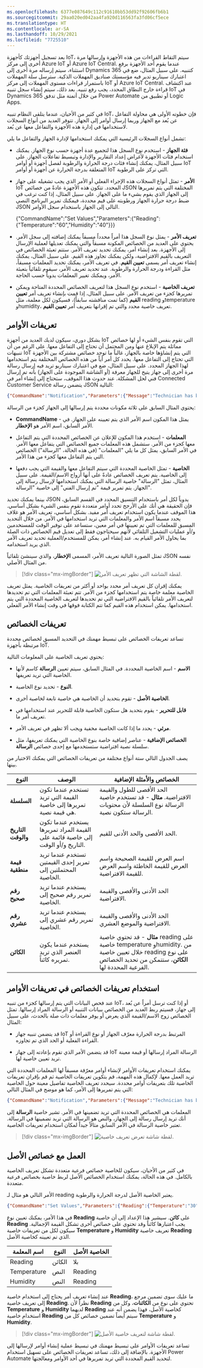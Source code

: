 ```yaml
---
ms.openlocfilehash: 6377e087649c112c91610bb53dd92f92606fb6b1
ms.sourcegitcommit: 29aa020ed042aa4fa920d116563fa3fd06cf5ece
ms.translationtype: HT
ms.contentlocale: ar-SA
ms.lasthandoff: 10/29/2021
ms.locfileid: "7725510"
---
```

بعد تسجيل أجهزتك كأجهزة IoT، سيتم التقاط القراءات من هذه الأجهزة وإرسالها مرة أخرى إلى مركز Azure IoT أو Azure IoT Central.
عندما يقوم أحد الأجهزة برفع استثناء، سيتم إرساله مرة أخرى إلى Dynamics 365 كتنبيه. على سبيل المثال، ضع في اعتبارك سيناريو تدير فيه مؤسستك صناديق المهملات الذكية. سترسل سلة المهملات باستمرار قراءات مستوى المهملات إلى مركز IoT أو Azure IoT Central. عند اكتشاف قراءة خارج النطاق المحدد، يجب رفع تنبيه. بعد ذلك، سيتم إنشاء سجل تنبيه IoT في Dynamics 365 من خلال أتمتة مثل تدفق Power Automate أو تطبيق من Logic Apps.

في كثير من الأحيان، عندما يتلقى النظام تنبيه IoT، فإن خطوته الأولى هي محاولة التفاعل عن بُعد مع الجهاز وربما إرسال أوامر إلى الجهاز.
تتوفر العديد من أنواع السجلات لاستخدامها في إدارة هذه الأجهزة والتفاعل معها عن بُعد.

تشمل أنواع السجلات الرئيسية التي يمكنك استخدامها لإدارة الجهاز والتفاعل ما يلي:

- **فئة الجهاز** - استخدم نوع السجل هذا لتجميع عدة أجهزة حسب نوع الجهاز. يمكنك استخدام فئات الأجهزة لأغراض إعداد التقارير والإدارة وتبسيط تفاعلات الجهاز. على سبيل المثال، يمكنك إنشاء فئات درجة الحرارة والرطوبة لفصل أجهزة أو أوامر IoT المتعلقة بدرجة الحرارة عن أجهزة أو أوامر IoT التي تركز على الرطوبة.

- **الأمر** - تمثل أنواع السجلات هذه الإجراء الفعلي أو الأمر الذي يجب تشغيله على جهاز IoT المحدد. تتكون هذه الأجهزة عادةً من خصائص JSON المختلفة التي يتم تمريرها إلى الجهاز الذي يقوم بشيء ما على الجهاز. على سبيل المثال، إذا كنت ترغب في ضبط درجة حرارة الجهاز ورطوبته على قيم محددة، فيمكنك تمرير البرنامج النصي JSON التالي إلى الجهاز باستخدام سجل الأوامر. 
    
    {"CommandName":"Set Values","Parameters":{"Reading":{"Temperature":"60","Humidity":"40"}}}

- **تعريف الأمر** - يمثل نوع السجل هذا أمراً محدداً مسبقاً يمكنك إضافته إلى سجل الأمر. يحتوي على العديد من الخصائص المكونة مسبقاً والتي يمكنك تعديلها لعملية الإرسال إلى الأجهزة. بعد إنشاء أمر، يمكنك تحديد تعريف الأمر. ستتم تعبئة الخصائص في التعريف بالقيم الافتراضية، ولكن يمكنك تجاوز هذه القيم.
    على سبيل المثال، يمكنك إنشاء تعريف أمر يسمى **تعيين القيم**. في تعريف الأمر، يمكنك تحديد المعلمات مسبقاً، مثل القراءة ودرجة الحرارة والرطوبة. عند تحديد تعريف الأمر، سيقوم تلقائياً بتعبئة الأمر، ويمكنك تغيير المعلمات يدوياً حسب الحاجة.

- **تعريف الخاصية** - استخدم نوع السجل هذا لتعريف الخصائص المحددة المتاحة ويمكن تمريرها كجزء من تعريف الأمر. على سبيل المثال، إذا قمت بإنشاء تعريف أمر **تعيين القيم** (كما تمت مناقشته سابقاً)، فسيكون لكل معلمة، مثل reading وtemperature وhumidity، تعريف خاصية محدد والتي تم إقرانها بتعريف أمر **تعيين القيم**.

## <a name="command-definitions"></a>تعريفات الأوامر

بشكل دوري، سيكون لديك العديد من أجهزة IoT التي تقوم بنفس الشيء أو لها خصائص مماثلة يتم الإبلاغ عنها ومن المحتمل أن تحتاج إلى التفاعل معها. على الرغم من أن تنبيهات IoT التي يتم إنشاؤها خاصة بالجهاز، غالباً ما توجد خصائص مشتركة بين الأجهزة التي تحتاج إلى التفاعل معها. يحدد كل أمر أياً من هذه الخصائص المختلفة يتم استخدامها لهذا الجهاز المحدد. على سبيل المثال، ضع في اعتبارك سيناريو تريد فيه إرسال رسالة مرة أخرى إلى جهاز يتيح للجهاز معرفة (أو الشاشة الموجودة على الجهاز) بأنه تم إرسال فني لحل المشكلة. عند حدوث هذا الموقف، ستحتاج إلى إنشاء أمر في Connected Customer Service يتضمن رسالة JSON التالية:

```json
{"CommandName":"Notification","Parameters":{"Message":"Technician has been dispatched"}}
```

يحتوي المثال السابق على ثلاثة مكونات محددة يتم إرسالها إلى الجهاز كجزء من الرسالة:

- **CommandName** - يمثل هذا المكون اسم الأمر الذي يتم تعيينه على الجهاز. في الأمر السابق، اسم الأمر هو **الإخطار**.

- **المعلمات** - استخدم هذا المكون للإعلان عن الخصائص المحددة التي يتم التفاعل معها كجزء من الأمر. ستشمل هذه المعلمات جميع الخصائص التي يتفاعل معها الأمر. في الأمر السابق، يمثل كل ما يلي "المعلمات" (في هذه الحالة، "الرسالة") الخصائص التي يتم التفاعل معها كجزء من هذا الأمر.

- **الخاصية** - تمثل الخاصية المحددة التي سيتم التفاعل معها والقيمة التي يجب دفعها إلى الخاصية. يتم تعريف الخصائص عادةً على أنها أزواج الاسم/القيمة. على سبيل المثال، تمثل "الرسالة" خاصية الرسالة التي يمكنك استخدامها لإرسال رسالة إلى الجهاز. يتم تمرير قيمة "تم إرسال الفني" إلى خاصية "الرسالة".

بينما يمكنك تحديد JSON يدوياً لكل أمر باستخدام التنسيق المحدد في القسم السابق، فإن الحقيقة هي أنك على الأرجح تحدد أوامر متعددة تقوم بنفس الشيء بشكل أساسي. هذا الموقف عندما يكون استخدام تعريف أمر مفيد. بشكل أساسي، تعريف الأمر هو غلاف يحدد مسبقاً اسم الأمر والمعلمات التي تريد استخدامها في الأمر.
من خلال التحديد المسبق للمعلمات التي تم تعيينها في أمر معين، ستساعد على توفير الوقت للمستخدمين و/أو عمليات التشغيل التلقائي لأنهم سيحتاجون فقط إلى تعديل قيم الخصائص ذات الصلة بما يحاول الأمر القيام به.
عند إنشاء أمر، يمكن للمستخدم/العملية تحديد تعريف الأمر الذي يريد استخدامه.

تمثل الصورة التالية تعريف الأمر، المسمى **الإخطار**، والذي سينشئ تلقائياً JSON نفسه من المثال الأصلي.

> [!div class="mx-imgBorder"]
> ![لقطة الشاشة التي تظهر تعريف الأمر.](../media/3-command-definition.png)

يمكنك إقران كل تعريف أمر محدد بواحد أو أكثر من تعريفات الخاصية. يمثل تعريف الخاصية معلمة خاصة يتم استخدامها كجزء من الأمر. تتم تعبئة المعلمات التي تم تحديدها لتعريف الأمر تلقائياً بالقيم الافتراضية التي تم تحديدها لتعريف الخاصية المحددة التي يتم استخدامها. يمكن استخدام هذه القيم كما تتم الكتابة فوقها في وقت إنشاء الأمر الفعلي.

## <a name="property-definitions"></a>تعريفات الخصائص

تساعد تعريفات الخصائص على تبسيط مهمتك في التحديد المسبق لخصائص محددة مرتبطة بأجهزة IoT.

يحتوي تعريف الخاصية على المعلومات التالية:

- **الاسم** - اسم الخاصية المحددة. في المثال السابق، سيتم تعيين **الرسالة** كاسم لأنها الخاصية التي تريد تعريفها.

- **النوع** - تحديد نوع الخاصية.

- **الخاصية الأصل** - تقوم بتحديد أن الخاصية هي خاصية تابعة لخاصية أخرى.

- **قابل للتحرير** - يقوم بتحديد هل ستكون الخاصية قابلة للتحرير عند استخدامها في تعريف أمر ما.

- **مرئي** - يحدد ما إذا كانت الخاصية مخفية ويجب ألا تظهر في تعريف الأمر.

- **الخصائص الإضافية** - عناصر إضافية خاصة بنوع الخاصية التي يمكنك تعريفها، مثل سلسلة نصية افتراضية ستستخدمها مع إحدى خصائص **الرسالة**.

يصف الجدول التالي ستة أنواع مختلفة من تعريفات الخصائص التي يمكنك الاختيار من بينها.

| النوع | الوصف‏‎ | الخصائص والأمثلة الإضافية |
|------|-------------|------------------------------------|
| **السلسلة‬** | تستخدم عندما تكون القيمة التي تريد تمريرها إلى خاصية هي قيمة نصية. | الحد الأقصى للطول والقيمة الافتراضية. **مثال** - قد تستخدم خاصية الرسالة نوع السلسلة لأن محتويات الرسالة ستكون نصية. |
| **التاريخ والوقت** | يستخدم عندما تكون القيمة المراد تمريرها إلى خاصية قائمة على التاريخ و/أو الوقت. | الحد الأقصى والحد الأدنى للقيم. |
| **قيمة منطقية**| تستخدم عندما تريد تمرير إحدى القيمتين المحتملتين إلى الخاصية. | اسم العرض للقيمة الصحيحة واسم العرض للقيمة الخاطئة واسم العرض للقيمة الافتراضية. |
| **رقم صحيح**| يستخدم عندما تريد تمرير رقم صحيح إلى الخاصية. | الحد الأدنى والأقصى والقيمة الافتراضية. |
| **رقم عشري**| يستخدم عندما تريد تمرير رقم عشري إلى الخاصية. | الحد الأدنى والأقصى والقيمة الافتراضية والموضع العشري. |
| **الكائن** | يستخدم عندما يكون العنصر الذي تريد تمريره كائناً. | **مثال** - قد تحتوي خاصية ‎reading على خاصية temperature وhumidity. من خلال تعيين خاصية reading على نوع **الكائن**، ستتمكن من تحديد الخصائص الفرعية المحددة لها. |

## <a name="use-property-definitions-in-command-definitions"></a>استخدام تعريفات الخصائص في تعريفات الأوامر

عند فحص البيانات التي يتم إرسالها كجزء من تنبيه IoT، أو إذا كنت ترسل أمراً عن بُعد إلى جهاز، فسيتم ربط العديد من الخصائص ببيانات التنبيه أو الرسالة المراد إرسالها. تمثل الخصائص زوج الاسم/القيمة الذي يعرض أو يوفر معلمات ذات صلة بالحدث، على سبيل المثال:

- قد يتضمن تنبيه جهاز IoT المرتبط بدرجة الحرارة معرّف الجهاز أو نوع القراءة أو القراءة الفعلية أو الحد الذي تم تجاوزه.

- قد يتضمن الأمر الذي تقوم بإعادته إلى جهاز IoT الرسالة المراد إرسالها أو قيمة معينة تريد تعيين خاصية لها.

يمكنك استخدام تعريفات الأوامر لإنشاء أوامر معرّفة مسبقاً لها المعلمات المحددة التي تريد العمل معها. لإكمال هذه المهمة، قم بتكوين تعريفات الخاصية ثم قم بإقران تعريفات الخاصية تلك بتعريفات أوامر محددة. سيحدد تعريف الخاصية تفاصيل معينة حول الخاصية التي يتم تمريرها إلى الأمر، كما هو موضح في المثال التالي:

```json
{"CommandName":"Notification","Parameters":{"Message":"Technician has been dispatched"}}
```

المعلمات هي الخصائص المحددة التي تريد تضمينها في الأمر.
تشير خاصية **الرسالة** إلى أنك تريد إرسال رسالة إلى الجهاز، والنص هو الرسالة التي تريد تضمينها في الرسالة. تعتبر خاصية الرسالة في الأمر السابق مثالاً جيداً لمكان استخدام تعريفات الخاصية.

> [!div class="mx-imgBorder"]
> ![لقطة شاشة تعرض تعريف خاصية.](../media/3-property-definition.png)

## <a name="work-with-parent-properties"></a>العمل مع خصائص الأصل

في كثير من الأحيان، سيكون للخاصية خصائص فرعية متعددة تشكل تعريف الخاصية بالكامل. في هذه الحالة، يمكنك استخدام الخصائص الأصل لربط خاصية بخصائص فرعية متعددة.

الأمر التالي هو مثال لـ reading يعتبر الخاصية الأصل لدرجة الحرارة والرطوبة.

```json
{"CommandName":"Set Values","Parameters":{"Reading":{"Temperature":"30","Humidity":"30"}}}
```

في هذا الأمر، يمكنك تعيين نوع **‎Reading** على **كائن**. سيشير هذا الإعداد إلى أن خاصية **Reading** يجب اعتبارها كائناً وقد تحتوي على خصائص أخرى تشكل القيمة الإجمالية. سيكون لكل من تعريفات خاصية **Temperature** و **Humidity** تعريف خاصية **Reading** الذي تم تعيينه كخاصية الأصل.

| اسم المعلمة | النوع   | الخاصية الأصل |
|----------------|--------|-----------------|
| Reading        | الكائن | بلا            |
| Temperature    | النص   | Reading         |
| Humidity       | النص   | Reading         |

عند إنشاء تعريف أمر يحتاج إلى استخدام خاصية **Reading**، ما عليك سوى تضمين مرجع إلى تعريف خاصية **Reading**. نظراً لأن **Reading** تحتوي على نوع من **الكائنات**، وكل من **Temperature** و **Humidity** لديهما **‎Reading‎** كخاصية الأصل، فهذا يضمن أنه عند استخدام خاصية **‎Reading‎** سيتم أيضاً تضمين خصائص كل من **Temperature** و **Humidity**.

> [!div class="mx-imgBorder"]
> ![لقطة شاشة لتعريف خاصية الأصل.](../media/3-parent-property-definition.png)

تساعد تعريفات الأوامر على تبسيط مهمتك في تبسيط عملية إنشاء أوامر لإرسالها إلى الأجهزة. بالإضافة إلى ذلك، تساعد تعريفات الخصائص على تسهيل استخدام Power Automate لتحديد القيم المحددة التي تريد تمريرها في أحد الأوامر ومعالجتها.
